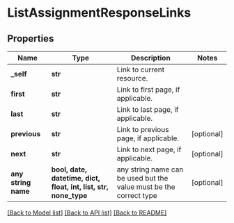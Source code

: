 # ListAssignmentResponseLinks


## Properties
Name | Type | Description | Notes
------------ | ------------- | ------------- | -------------
**_self** | **str** | Link to current resource. | 
**first** | **str** | Link to first page, if applicable. | 
**last** | **str** | Link to last page, if applicable. | 
**previous** | **str** | Link to previous page, if applicable. | [optional] 
**next** | **str** | Link to next page, if applicable. | [optional] 
**any string name** | **bool, date, datetime, dict, float, int, list, str, none_type** | any string name can be used but the value must be the correct type | [optional]

[[Back to Model list]](../README.md#documentation-for-models) [[Back to API list]](../README.md#documentation-for-api-endpoints) [[Back to README]](../README.md)


